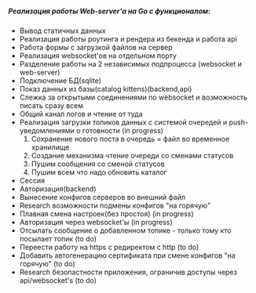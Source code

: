 ##### Реализация работы Web-server'а на Go с функционалом:

* Вывод статичных данных
* Реализация работы роутинга и рендера из бекенда и работа api
* Работа формы с загрузкой файлов на сервер
* Реализация websocket'ов на отдельном порту
* Разделение работы на 2 независимых подпроцесса (websocket и web-server)
* Подключение БД(sqlite)
* Показ данных из базы(catalog kittens)(backend,api) 
* Слежка за открытыми соединениями по websocket и возможность писать сразу всем
* Общий канал логов и чтение от туда
* Реализация загрузки топиков данных с системой очередей и push-уведомлениями о готовности (in progress)
    1. Сохранение нового поста в очередь = файл во временное хранилище
    2. Создание механизма чтение очереди со сменами статусов
    3. Пушим сообщения со сменой статусов
    4. Пушим всем что надо обновить каталог
* Сессия    
* Авторизация(backend) 
* Вынесение конфигов серверов во внешний файл
* Research возможности подмены конфигов "на горячую"
* Плавная смена настроек(без простоя) (in progress)
* Авторизация через websocket'ы (in progress)
* Отсылать сообщение о добавленном топике - только тому кто посылает топик (to do)
* Переести работу на https с редиректом с http (to do)
* Добавить автогенерацию сертификата при смене конфигов "на горячую" (to do)
* Research безопастности приложения, ограничив доступы через api/websocket's (to do)
